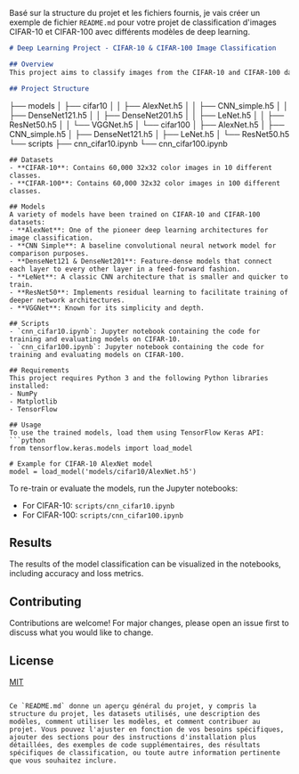 Basé sur la structure du projet et les fichiers fournis, je vais créer un exemple de fichier `README.md` pour votre projet de classification d'images CIFAR-10 et CIFAR-100 avec différents modèles de deep learning.

```markdown
# Deep Learning Project - CIFAR-10 & CIFAR-100 Image Classification

## Overview
This project aims to classify images from the CIFAR-10 and CIFAR-100 datasets using various deep learning architectures. Each folder contains different models trained on the respective datasets.

## Project Structure
```
├── models
│   ├── cifar10
│   │   ├── AlexNet.h5
│   │   ├── CNN_simple.h5
│   │   ├── DenseNet121.h5
│   │   ├── DenseNet201.h5
│   │   ├── LeNet.h5
│   │   ├── ResNet50.h5
│   │   └── VGGNet.h5
│   └── cifar100
│       ├── AlexNet.h5
│       ├── CNN_simple.h5
│       ├── DenseNet121.h5
│       ├── LeNet.h5
│       └── ResNet50.h5
└── scripts
    ├── cnn_cifar10.ipynb
    └── cnn_cifar100.ipynb
```
## Datasets
- **CIFAR-10**: Contains 60,000 32x32 color images in 10 different classes.
- **CIFAR-100**: Contains 60,000 32x32 color images in 100 different classes.

## Models
A variety of models have been trained on CIFAR-10 and CIFAR-100 datasets:
- **AlexNet**: One of the pioneer deep learning architectures for image classification.
- **CNN Simple**: A baseline convolutional neural network model for comparison purposes.
- **DenseNet121 & DenseNet201**: Feature-dense models that connect each layer to every other layer in a feed-forward fashion.
- **LeNet**: A classic CNN architecture that is smaller and quicker to train.
- **ResNet50**: Implements residual learning to facilitate training of deeper network architectures.
- **VGGNet**: Known for its simplicity and depth.

## Scripts
- `cnn_cifar10.ipynb`: Jupyter notebook containing the code for training and evaluating models on CIFAR-10.
- `cnn_cifar100.ipynb`: Jupyter notebook containing the code for training and evaluating models on CIFAR-100.

## Requirements
This project requires Python 3 and the following Python libraries installed:
- NumPy
- Matplotlib
- TensorFlow

## Usage
To use the trained models, load them using TensorFlow Keras API:
```python
from tensorflow.keras.models import load_model

# Example for CIFAR-10 AlexNet model
model = load_model('models/cifar10/AlexNet.h5')
```

To re-train or evaluate the models, run the Jupyter notebooks:
- For CIFAR-10: `scripts/cnn_cifar10.ipynb`
- For CIFAR-100: `scripts/cnn_cifar100.ipynb`

## Results
The results of the model classification can be visualized in the notebooks, including accuracy and loss metrics.

## Contributing
Contributions are welcome! For major changes, please open an issue first to discuss what you would like to change.

## License
[MIT](https://choosealicense.com/licenses/mit/)
```

Ce `README.md` donne un aperçu général du projet, y compris la structure du projet, les datasets utilisés, une description des modèles, comment utiliser les modèles, et comment contribuer au projet. Vous pouvez l'ajuster en fonction de vos besoins spécifiques, ajouter des sections pour des instructions d'installation plus détaillées, des exemples de code supplémentaires, des résultats spécifiques de classification, ou toute autre information pertinente que vous souhaitez inclure.
